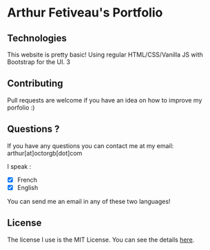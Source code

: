 # Arthur Fetiveau's Portfolio

## Technologies
This website is pretty basic! Using regular HTML/CSS/Vanilla JS with Bootstrap for the UI. 3

## Contributing
Pull requests are welcome if you have an idea on how to improve my porfolio :)

## Questions ?
If you have any questions you can contact me at my email: arthur[at]octorgb[dot]com

I speak :
- [x] French
- [x] English

You can send me an email in any of these two languages!

## License
The license I use is the MIT License. You can see the details [here](https://choosealicense.com/licenses/mit/).
